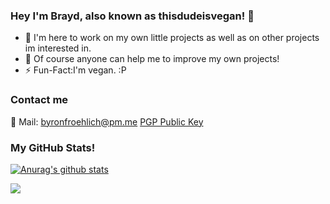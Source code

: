 ### Hey I'm Brayd, also known as thisdudeisvegan! 👋

- 👯 I'm here to work on my own little projects as well as on other projects im interested in.
- 🤔 Of course anyone can help me to improve my own projects!
- ⚡ Fun-Fact:I'm vegan. :P
### Contact me
📧 Mail: byronfroehlich@pm.me [PGP Public Key](https://raw.githubusercontent.com/braydofficial/braydofficial/master/publickey.byronfroehlich%40pm.me-75471b02eefeb1350faaccdb04337e109fff3e25.asc)
### My GitHub Stats!
[![Anurag's github stats](https://github-readme-stats.vercel.app/api?username=braydofficial&count_private=true&show_icons=true&theme=dracula&include_all_commits=true)](https://github.com/anuraghazra/github-readme-stats)

<a href="https://www.buymeacoffee.com/braydofficial"><img src="https://img.buymeacoffee.com/button-api/?text=Buy me a coffee&emoji=&slug=braydofficial&button_colour=FFDD00&font_colour=000000&font_family=Cookie&outline_colour=000000&coffee_colour=ffffff"></a>
